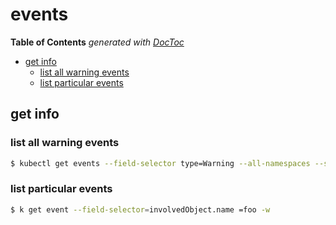 # events

**Table of Contents** _generated with_ [_DocToc_](https://github.com/thlorenz/doctoc)

* [get info](events.md#get-info)
  * [list all warning events](events.md#list-all-warning-events)
  * [list particular events](events.md#list-particular-events)

## get info

### list all warning events

```bash
$ kubectl get events --field-selector type=Warning --all-namespaces --sort-by='{.lastTimestamp}'
```

### list particular events

```bash
$ k get event --field-selector=involvedObject.name =foo -w
```

